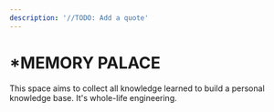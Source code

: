 ```yaml
---
description: '//TODO: Add a quote'
---
```


# \*MEMORY PALACE

This space aims to collect all knowledge learned to build a personal knowledge base. It's whole-life engineering.

